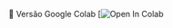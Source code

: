 📕 Versão Google Colab [![Open In Colab](https://colab.research.google.com/github/googlecolab/colabtools/blob/master/notebooks/colab-github-demo.ipynb)